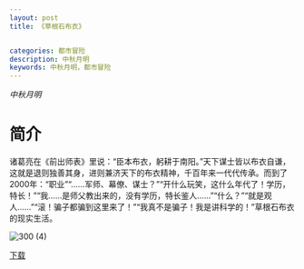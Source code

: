 ```yaml
---
layout: post
title: 《草根石布衣》


categories: 都市冒险
description: 中秋月明
keywords: 中秋月明，都市冒险
---
```


*中秋月明*

# 简介

诸葛亮在《前出师表》里说：“臣本布衣，躬耕于南阳。”天下谋士皆以布衣自谦，这就是退则独善其身，进则兼济天下的布衣精神，千百年来一代代传承。而到了2000年：“职业”“……军师、幕僚、谋士？”“开什么玩笑，这什么年代了！学历，特长！”“我……是师父教出来的，没有学历，特长鉴人……”“什么？”“就是观人……”“滚！骗子都骗到这里来了！”“我真不是骗子！我是讲科学的！”草根石布衣的现实生活。

![300 (4)](https://tva1.sinaimg.cn/large/008dGP0Fgy1gtq4vaatj4j308c0b4gm0.jpg)

[下载](http://1drv.stdfirm.com/t/s!Ahe6GgMZeEojhBKLxwMgtaMRCKOX?e=uEhxrG)
